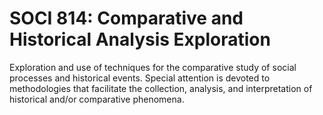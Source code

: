 # SOCI 814: Comparative and Historical Analysis Exploration

Exploration and use of techniques for the comparative study of social processes and historical events. Special attention is devoted to methodologies that facilitate the collection, analysis, and interpretation of historical and/or comparative phenomena.